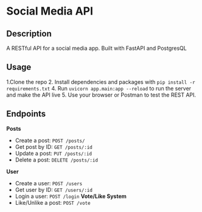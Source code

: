 # Social Media API

## Description
A RESTful API for a social media app. Built with FastAPI and PostgresQL

## Usage
1.Clone the repo
2. Install dependencies and packages with `pip install -r requirements.txt`
4. Run `uvicorn app.main:app --reload` to run the server and make the API live
5. Use your browser or Postman to test the REST API.

## Endpoints
**Posts**
- Create a post:     `POST /posts/`
- Get post by ID:    `GET /posts/:id`
- Update a post:     `PUT /posts/:id`
- Delete a post:     `DELETE /posts/:id`

**User**
- Create a user:        `POST /users`
- Get user by ID:       `GET /users/:id`
- Login a user:         `POST /login`
**Vote/Like System**
- Like/Unlike a post:       `POST /vote`
